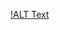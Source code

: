 [!ALT Text](https://github.com/omkara18/Data-Structure/blob/master/Sort/Bubble%20Sort/output/Bubble.png)
